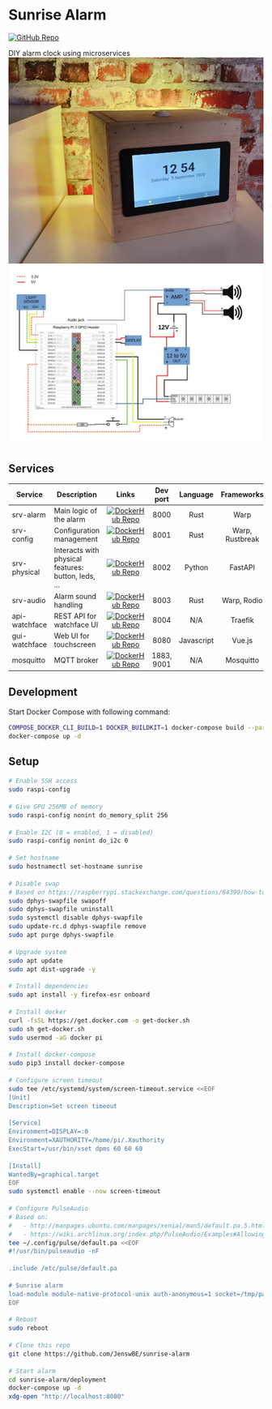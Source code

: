 # Sunrise Alarm

[![GitHub Repo](https://img.shields.io/badge/GitHub-repo-brightgreen?logo=github)](https://github.com/JenswBE/sunrise-alarm)

DIY alarm clock using microservices
![Result](schematics/result.jpg)
![Scheme](schematics/scheme.jpg)

## Services

| Service       | Description                                         |                                                                      Links                                                                      |  Dev port  |  Language  |   Frameworks    |
| ------------- | --------------------------------------------------- | :---------------------------------------------------------------------------------------------------------------------------------------------: | :--------: | :--------: | :-------------: |
| srv-alarm     | Main logic of the alarm                             |   [![DockerHub Repo](https://img.shields.io/badge/DockerHub-repo-blue?logo=docker)](https://hub.docker.com/r/jenswbe/sunrise-alarm-srv-alarm)   |    8000    |    Rust    |      Warp       |
| srv-config    | Configuration management                            |  [![DockerHub Repo](https://img.shields.io/badge/DockerHub-repo-blue?logo=docker)](https://hub.docker.com/r/jenswbe/sunrise-alarm-srv-config)   |    8001    |    Rust    | Warp, Rustbreak |
| srv-physical  | Interacts with physical features: button, leds, ... | [![DockerHub Repo](https://img.shields.io/badge/DockerHub-repo-blue?logo=docker)](https://hub.docker.com/r/jenswbe/sunrise-alarm-srv-physical)  |    8002    |   Python   |     FastAPI     |
| srv-audio     | Alarm sound handling                                |   [![DockerHub Repo](https://img.shields.io/badge/DockerHub-repo-blue?logo=docker)](https://hub.docker.com/r/jenswbe/sunrise-alarm-srv-audio)   |    8003    |    Rust    |   Warp, Rodio   |
| api-watchface | REST API for watchface UI                           |              [![DockerHub Repo](https://img.shields.io/badge/DockerHub-repo-blue?logo=docker)](https://hub.docker.com/r/_/traefik)              |    8004    |    N/A     |     Traefik     |
| gui-watchface | Web UI for touchscreen                              | [![DockerHub Repo](https://img.shields.io/badge/DockerHub-repo-blue?logo=docker)](https://hub.docker.com/r/jenswbe/sunrise-alarm-gui-watchface) |    8080    | Javascript |     Vue.js      |
| mosquitto     | MQTT broker                                         |          [![DockerHub Repo](https://img.shields.io/badge/DockerHub-repo-blue?logo=docker)](https://hub.docker.com/_/eclipse-mosquitto)          | 1883, 9001 |    N/A     |    Mosquitto    |

## Development

Start Docker Compose with following command:

```bash
COMPOSE_DOCKER_CLI_BUILD=1 DOCKER_BUILDKIT=1 docker-compose build --parallel
docker-compose up -d
```

## Setup

```bash
# Enable SSH access
sudo raspi-config

# Give GPU 256MB of memory
sudo raspi-config nonint do_memory_split 256

# Enable I2C (0 = enabled, 1 = disabled)
sudo raspi-config nonint do_i2c 0

# Set hostname
sudo hostnamectl set-hostname sunrise

# Disable swap
# Based on https://raspberrypi.stackexchange.com/questions/84390/how-to-permanently-disable-swap-on-raspbian-stretch-lite
sudo dphys-swapfile swapoff
sudo dphys-swapfile uninstall
sudo systemctl disable dphys-swapfile
sudo update-rc.d dphys-swapfile remove
sudo apt purge dphys-swapfile

# Upgrade system
sudo apt update
sudo apt dist-upgrade -y

# Install dependencies
sudo apt install -y firefox-esr onboard

# Install docker
curl -fsSL https://get.docker.com -o get-docker.sh
sudo sh get-docker.sh
sudo usermod -aG docker pi

# Install docker-compose
sudo pip3 install docker-compose

# Configure screen timeout
sudo tee /etc/systemd/system/screen-timeout.service <<EOF
[Unit]
Description=Set screen timeout

[Service]
Environment=DISPLAY=:0
Environment=XAUTHORITY=/home/pi/.Xauthority
ExecStart=/usr/bin/xset dpms 60 60 60

[Install]
WantedBy=graphical.target
EOF
sudo systemctl enable --now screen-timeout

# Configure PulseAudio
# Based on:
#   - http://manpages.ubuntu.com/manpages/xenial/man5/default.pa.5.html
#   - https://wiki.archlinux.org/index.php/PulseAudio/Examples#Allowing_multiple_users_to_use_PulseAudio_at_the_same_time
tee ~/.config/pulse/default.pa <<EOF
#!/usr/bin/pulseaudio -nF

.include /etc/pulse/default.pa

# Sunrise alarm
load-module module-native-protocol-unix auth-anonymous=1 socket=/tmp/pa-sunrise-alarm.socket
EOF

# Reboot
sudo reboot

# Clone this repo
git clone https://github.com/JenswBE/sunrise-alarm

# Start alarm
cd sunrise-alarm/deployment
docker-compose up -d
xdg-open "http://localhost:8080"
```
